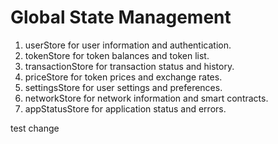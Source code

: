 # Global State Management

1. userStore for user information and authentication.
2. tokenStore for token balances and token list.
3. transactionStore for transaction status and history.
4. priceStore for token prices and exchange rates.
5. settingsStore for user settings and preferences.
6. networkStore for network information and smart contracts.
7. appStatusStore for application status and errors.

test change